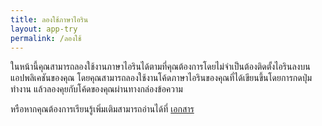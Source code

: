 ```yaml
---
title: ลองใช้ภาษาไอริน
layout: app-try
permalink: /ลองใช้
---
```

ในหน้านี้คุณสามารถลองใช้งานภาษาไอรินได้ตามที่คุณต้องการโดยไม่จำเป็นต้องติดตั้งไอรินลงบนแอปพลิเคชันของคุณ โดยคุณสามารถลองใช้งานโค้ดภาษาไอรินของคุณที่ได้เขียนขึ้นโดยการกดปุ่มทำงาน แล้วลองคุยกับโค้ดของคุณผ่านทางกล่องข้อความ

หรือหากคุณต้องการเรียนรู้เพิ่มเติมสามารถอ่านได้ที่ [เอกสาร](/เอกสาร/เริ่มต้น)
